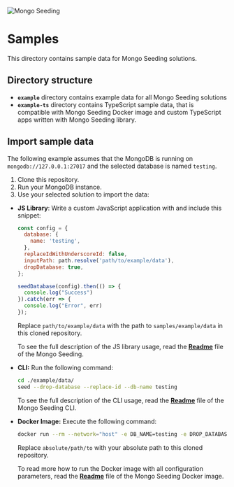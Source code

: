 ![Mongo Seeding](https://raw.githubusercontent.com/pkosiec/mongo-seeding/master/docs/assets/logo.png)

# Samples
This directory contains sample data for Mongo Seeding solutions.

## Directory structure
- **`example`** directory contains example data for all Mongo Seeding solutions
- **`example-ts`** directory contains TypeScript sample data, that is compatible with Mongo Seeding Docker image and custom TypeScript apps written with Mongo Seeding library.

## Import sample data
The following example assumes that the MongoDB is running on `mongodb://127.0.0.1:27017` and the selected database is named `testing`.

1. Clone this repository.
1. Run your MongoDB instance.
1. Use your selected solution to import the data:
- **JS Library**: Write a custom JavaScript application with and include this snippet:
    ```javascript
    const config = {
      database: {
        name: 'testing',
      },
      replaceIdWithUnderscoreId: false,
      inputPath: path.resolve('path/to/example/data'),
      dropDatabase: true,
    };

    seedDatabase(config).then(() => {
      console.log("Success")
    }).catch(err => {
      console.log("Error", err)
    });
    ```

    Replace `path/to/example/data` with the path to `samples/example/data` in this cloned repository.

     To see the full description of the JS library usage, read the **[Readme](../core/README.md)** file of the Mongo Seeding.

- **CLI:** Run the following command:

    ```bash
    cd ./example/data/
    seed --drop-database --replace-id --db-name testing
    ```

    To see the full description of the CLI usage, read the **[Readme](../cli/README.md)** file of the Mongo Seeding CLI.

- **Docker Image:**
    Execute the following command:

    ```bash
    docker run --rm --network="host" -e DB_NAME=testing -e DROP_DATABASE=true -e REPLACE_ID_TO_UNDERSCORE_ID=true -v /absolute/path/to/example-ts/data/:/app/data/ -v /absolute/path/to/example-ts/models/:/app/models -v /absolute/path/to/example-ts/helpers/:/app/helpers pkosiec/mongo-seeding
    ```

    Replace `absolute/path/to` with your absolute path to this cloned repository.

    To read more how to run the Docker image with all configuration parameters, read the **[Readme](../docker-image/README.md)** file of the Mongo Seeding Docker image.
